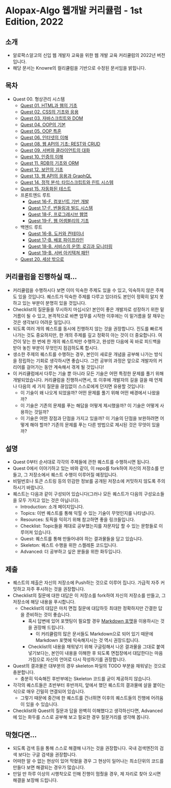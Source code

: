 # Alopax-Algo 웹개발 커리큘럼 - 1st Edition, 2022

## 소개
* 알로팍스알고의 신입 웹 개발자 교육을 위한 웹 개발 교육 커리큘럼의 2022년 버전입니다.
* 해당 문서는 Knowre의 컬리큘럼을 기반으로 수정된 문서임을 밝힙니다.


## 목차

* Quest 00. 형상관리 시스템
  * [Quest 01. HTML과 웹의 기초](./Quest01)
  * [Quest 02. CSS의 기초와 응용](./Quest02)
  * [Quest 03. 자바스크립트와 DOM](./Quest03)
  * [Quest 04. OOP의 기본](./Quest04)
  * [Quest 05. OOP 특훈](./Quest05)
  * [Quest 06. 인터넷의 이해](./Quest06)
  * [Quest 08. 웹 API의 기초: REST와 CRUD](./Quest08)
  * [Quest 09. 서버와 클라이언트의 대화](./Quest09)
  * [Quest 10. 인증의 이해](./Quest10)
  * [Quest 11. RDB의 기초와 ORM](./Quest11)
  * [Quest 12. 보안의 기초](./Quest12)
  * [Quest 13. 웹 API의 응용과 GraphQL](./Quest13)
  * [Quest 14. 정적 분석: 타입스크립트와 린트 시스템](./Quest14)
  * [Quest 15. 자동화된 테스트](./Quest15)
  * 프론트엔드 루트
    * [Quest 16-F. 컴포넌트 기반 개발](./Quest16-F)
    * [Quest 17-F. 번들링과 빌드 시스템](./Quest17-F)
    * [Quest 18-F. 프로그레시브 웹앱](./Quest18-F)
    * [Quest 19-F. 웹 어셈블리의 기초](./Quest19-F)
  * 백엔드 루트
    * [Quest 16-B. 도커와 컨테이너](./Quest16-B)
    * [Quest 17-B. 배포 파이프라인](./Quest17-B)
    * [Quest 18-B. 서비스의 운영: 로깅과 모니터링](./Quest18-B)
    * [Quest 19-B. 서버 아키텍쳐 패턴](./Quest19-B)
  * [Quest 20. 세상 밖으로](./Quest20)



## 커리큘럼을 진행하실 때...

* 커리큘럼을 수행하시다 보면 이미 익숙한 주제도 있을 수 있고, 익숙하지 않은 주제도 있을 것입니다. 퀘스트가 익숙한 주제를 다루고 있더라도 본인이 정확히 알지 못하고 있는 부분이 분명히 있을 것입니다.
* Checklist의 질문들을 무시하지 마십시오! 본인이 좋은 개발자로 성장하기 위한 밑거름이 될 수 있고, 본격적으로 바쁜 업무를 시작한 이후에는 이 밑거름을 잘 채우는 것은 생각보다 어려운 일입니다.
* 되도록 여러 개의 퀘스트를 동시에 진행하지 않는 것을 권장합니다. 진도를 빠르게 나가는 것도 중요하지만, 한 개의 주제를 깊고 정확히 아는 것이 더 중요합니다. 여건이 닿는 한 번에 한 개의 퀘스트씩만 수행하고, 완성한 다음에 꼭 바로 피드백을 받아 놓친 부분이 무엇인지 점검하도록 합시다.
* 생소한 주제의 퀘스트를 수행하는 경우, 본인이 새로운 개념을 공부해 나가는 방식을 정립하는 기회로 생각하시면 좋습니다. 그런 공부의 과정은 앞으로 개발자의 커리어를 걸어가는 동안 계속해서 겪게 될 것입니다!
* 이 커리큘럼에서 다루는 기술 뿐 아니라 모든 기술은 어떤 특정한 문제를 풀기 위해 개발되었습니다. 커리큘럼을 진행하시면서, 또 이후에 개발자의 길을 걸을 때 언제나 다음의 세 가지 질문을 끊임없이 스스로에게 던지면 유용할 것입니다:
  * 이 기술이 왜 나오게 되었을까? 어떤 문제를 풀기 위해 어떤 배경에서 나왔을까?
  * 이 기술은 기존의 문제를 푸는 해답을 어떻게 제시했을까? 이 기술은 어떻게 사용하는 것일까?
  * 이 기술은 어떤 장점과 단점을 가지고 있을까? 이 기술의 단점을 보완하려면 어떻게 해야 할까? 기존의 문제를 푸는 다른 방법으로 제시된 것은 무엇이 있을까?


## 설명

* Quest 0부터 순서대로 각각의 주제들에 관한 퀘스트를 수행하시면 됩니다.
* Quest 0에서 이야기하고 있는 바와 같이, 이 repo를 fork하여 자신의 저장소를 만들고, 그 저장소에서 퀘스트 수행이 이루어질 예정입니다.
* 비밀번호나 토큰 스트링 등의 민감한 정보를 공개된 저장소에 커밋하지 않도록 주의하시기 바랍니다.
* 퀘스트는 다음과 같이 구성되어 있습니다(그러나 모든 퀘스트가 다음의 구성요소들을 모두 가지고 있는 것은 아닙니다).
  * Introduction: 소개 페이지입니다.
  * Topics: 이번 퀘스트를 통해 익힐 수 있는 기술이 무엇인지를 나타냅니다.
  * Resources: 토픽을 익히기 위해 참고하면 좋을 링크들입니다.
  * Checklist: Topic들을 제대로 공부했는지를 자문자답 할 수 있는 문항들로 이루어져 있습니다.
  * Quest: 퀘스트를 통해 만들어내야 하는 결과물들을 담고 있습니다.
  * Skeleton: 퀘스트 수행을 위한 스켈레톤 코드입니다.
  * Advanced: 더 공부하고 싶은 분들을 위한 화두입니다.


## 제출

* 퀘스트의 제출은 자신의 저장소에 Push하는 것으로 이루어 집니다. 가급적 자주 커밋하고 자주 푸시하는 것을 권장합니다.
* Checklist의 질문에 대한 대답은 이 저장소를 fork하여 자신의 저장소를 만들고, 그 저장소에 해당 내용을 푸시합니다.
  * Checklist의 대답은 마치 면접 질문에 대답하듯 최대한 정확하지만 간결한 답을 준비하는 것이 좋습니다.
    * 혹시 답변에 있어 포맷팅이 필요할 경우 [Markdown 포맷](https://guides.github.com/features/mastering-markdown/)을 이용하시는 것을 권장해 드립니다.
      * 이 커리큘럼의 많은 문서들도 Markdown으로 되어 있기 때문에 Markdown 포맷에 익숙해지시는 것 역시 권장드립니다.
    * Checklist의 내용을 채워넣기 위해 구글링해서 나온 결과물을 그대로 붙여넣기보다는, 본인이 내용을 이해한 후 되도록 면접장에서 대답한다는 마음가짐으로 자신의 언어로 다시 작성하기를 권장합니다.
* Quest의 결과물은 대부분의 경우 skeleton 파일의 TODO 부분을 채워넣는 것으로 충분합니다.
  * 충분히 익숙해진 후반부에는 Skeleton 코드를 굳이 제공하지 않습니다.
* 각각의 퀘스트들은 초반부터 후반까지, 앞에서 했던 퀘스트의 결과물에 살을 붙이는 식으로 매우 긴밀히 연결되어 있습니다.
  * 그렇기 때문에 중간에 한 퀘스트를 건너뛰면 이후의 퀘스트들의 진행에 어려움이 있을 수 있습니다.
* Checklist와 Quest의 질문과 답을 완벽히 이해했다고 생각하신다면, Advanced에 있는 화두를 스스로 공부해 보고 필요한 경우 질문거리를 생각해 봅니다.


## 막혔다면...

* 되도록 검색 등을 통해 스스로 해결해 나가는 것을 권장합니다. 국내 검색엔진의 검색 보다는 구글 검색을 권장합니다.
* 어떠한 알 수 없는 현상이 있어 막혔을 경우 그 현상이 일어나는 최소단위의 코드를 만들다 보면 해결되는 경우가 많습니다.
* 만일 만 하루 이상의 시행착오로 인해 진행이 멈췄을 경우, 제 자리로 찾아 오시면 해결을 보장해 드립니다.
